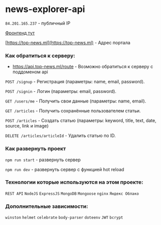 # news-explorer-api

`84.201.165.237` - публичный IP


[Фронтенд тут](https://anrypwnz.github.io/news-explorer-frontend/) 

[https://top-news.ml](https://top-news.ml) - Адрес портала

### Как обратиться к серверу:

  - https://api.top-news.ml/route - Возможно обратиться к серверу с поддоменом api 

`POST /signup` - Регистрация (параметры: name, email, password).

`POST /signin` - Логин (параметры: email, password).

`GET /users/me` - Получить свои данные (параметры: name, email).

`GET /articles` - Получить сохранённые пользователем статьи.

`POST /articles` - Создать статью (параметры: keyword, title, text, date, source, link и image)

`DELETE /articles/articleId` - Удалить статью по ID.

### Как развернуть проект
`npm run start` - развернуть сервер

`npm run dev` - развернуть сервер с функцией hot reload

### Технологии которые используются на этом проекте:
`REST API`
`NodeJS`
`ExpressJS`
`MongoDB`
`Mongoose`
`nginx`
`Яндекс Облако`

### Дополнительные зависимости:

`winston` 
`helmet`
`celebrate`
`body-parser`
`doteenv`
`JWT`
`bcrypt`
